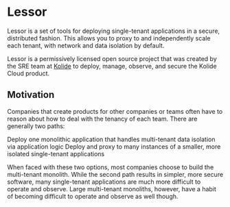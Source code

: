 # Lessor

Lessor is a set of tools for deploying single-tenant applications in a secure, distributed fashion. This allows you to proxy to and independently scale each tenant, with network and data isolation by default.

Lessor is a permissively licensed open source project that was created by the SRE team at [Kolide](https://kolide.com) to deploy, manage, observe, and secure the Kolide Cloud product.

## Motivation

Companies that create products for other companies or teams often have to reason about how to deal with the tenancy of each team. There are generally two paths:

Deploy one monolithic application that handles multi-tenant data isolation via application logic
Deploy and proxy to many instances of a smaller, more isolated single-tenant applications

When faced with these two options, most companies choose to build the multi-tenant monolith. While the second path results in simpler, more secure software, many single-tenant applications are much more difficult to operate and observe. Large multi-tenant monoliths, however, have a habit of becoming difficult to operate and observe as well though.
